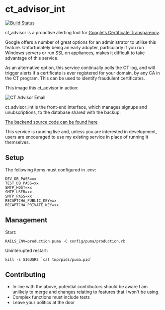 ct_advisor_int
==========
[![Build Status](https://travis-ci.org/technion/ct_advisor_int.svg?branch=master)](https://travis-ci.org/technion/ct_advisor_int)

ct_advisor is a proactive alerting tool for [Google's Certificate Transparency](https://www.certificate-transparency.org/).

Google offers a number of great options for an administrator to utilise this feature. Unfortunately being an early adopter, particularly if you run Windows servers or run SSL on appliances, makes it difficult to take advantage of this service.

As an alternative option, this service continually polls the CT log, and will trigger alerts if a certificate is ever registered for your domain, by any CA in the CT program. This can be used to identify fraudulent certificates.

This image this ct_advisor in action:

![CT Advisor Email](https://lolware.net/ct_advisor_email.jpg)

ct_advisor_int is the front-end interface, which manages signups and unubscriptions, to the database shared with the backup.

[The backend source code can be found here](https://raw.githubusercontent.com/technion/ct_advisor)

This service is running live and, unless you are interested in development, users are encouraged to use my existing service in place of running it themselves.

Setup
-----
The following items must configured in .env:

```
DEV_DB_PASS=xx
TEST_DB_PASS=xx
SMTP_HOST=xx
SMTP_USER=xx
SMTP_PASS=xx
RECAPTCHA_PUBLIC_KEY=xx
RECAPTCHA_PRIVATE_KEY=xx
```

Management
----------
Start: 
```
RAILS_ENV=production puma -C config/puma/production.rb
```
Uninterupted restart:
```
kill -s SIGUSR2 `cat tmp/pids/puma.pid`
```

Contributing
------------

* In line with the above, potential contributors should be aware I am unlikely to merge and changes relating to features that I won't be using.
* Complex functions must include tests
* Leave your politics at the door
